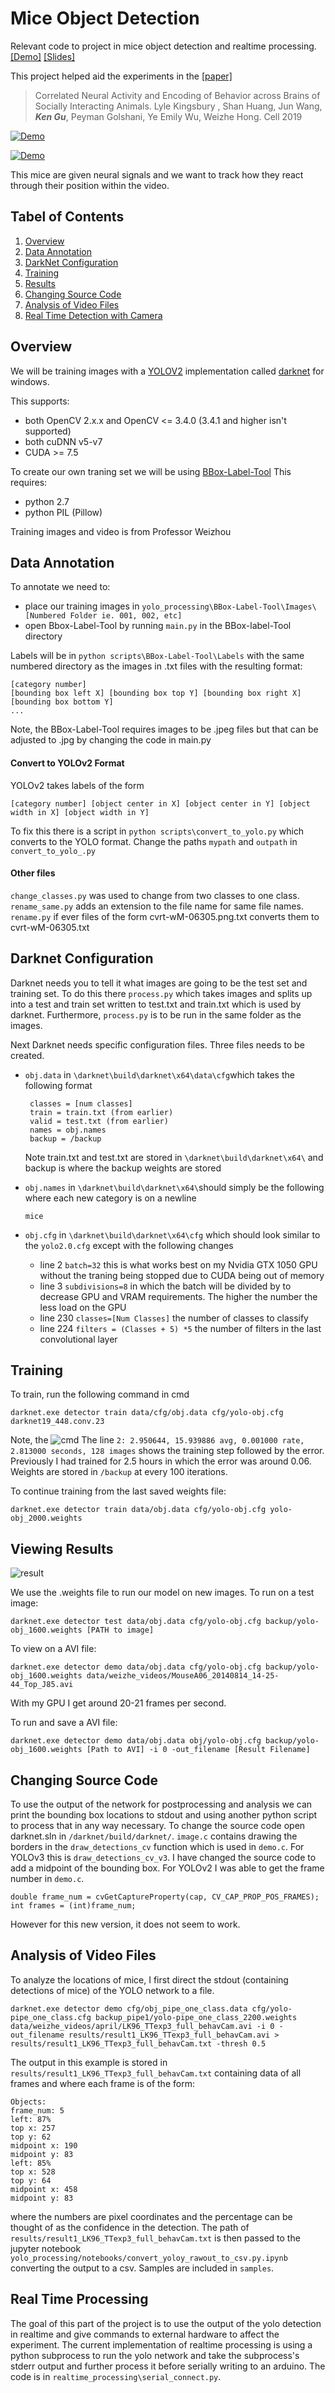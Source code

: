 # Mice Object Detection
Relevant code to project in mice object detection and realtime processing. 
[\[Demo\]](https://drive.google.com/file/d/1YMWc5DYaNvzqUyyXHwcPABQWwh78or5j/view?usp=sharing) 
[\[Slides\]](https://docs.google.com/presentation/d/1SUGunykGN7G1IXJcG5yjy_yqWOMqjYtznB83klRZLOE/edit?usp=sharing)

This project helped aid the experiments in the [\[paper\]](https://pubmed.ncbi.nlm.nih.gov/31230711/)
> Correlated Neural Activity and Encoding of Behavior across Brains of Socially Interacting Animals.
> Lyle Kingsbury , Shan Huang, Jun Wang, ***Ken Gu***, Peyman Golshani, Ye Emily Wu, Weizhe Hong.
> Cell 2019

[![Demo](demo.gif)](https://drive.google.com/file/d/1YMWc5DYaNvzqUyyXHwcPABQWwh78or5j/view?usp=sharing)

[![Demo](demo_tube.gif)](https://drive.google.com/file/d/1X-TJBHkxDh9lJsY3UjbBEPu-C-jJ6L1W/view?usp=sharing)


This mice are given neural signals and we want to track how they react through their position within the video.

## Tabel of Contents

1. [Overview](#overview)
2. [Data Annotation](#data-annotation)
3. [DarkNet Configuration](#darknet-configuration)
4. [Training](#training)
5. [Results](#viewing-results)
6. [Changing Source Code](#changing-source-code)
7. [Analysis of Video Files](#analysis-of-video-files)
8. [Real Time Detection with Camera](#real-time-processing)


## Overview
We will be training images with a [YOLOV2](https://pjreddie.com/darknet/yolo/) implementation called [darknet](https://github.com/AlexeyAB/darknet) for windows.

This supports:
* both OpenCV 2.x.x and OpenCV <= 3.4.0 (3.4.1 and higher isn't supported)
* both cuDNN v5-v7
* CUDA >= 7.5

To create our own traning set we will be using [BBox-Label-Tool](https://github.com/puzzledqs/BBox-Label-Tool)
This requires:
* python 2.7
* python PIL (Pillow)

Training images and video is from Professor Weizhou

## Data Annotation
To annotate we need to:
* place our training images in `yolo_processing\BBox-Label-Tool\Images\[Numbered Folder ie. 001, 002, etc]`
* open Bbox-Label-Tool by running `main.py` in the BBox-label-Tool directory

Labels will be in `python scripts\BBox-Label-Tool\Labels` with the same numbered directory as the images in .txt files with the resulting format:
```
[category number]
[bounding box left X] [bounding box top Y] [bounding box right X] [bounding box bottom Y]
...
```

Note, the BBox-Label-Tool requires images to be .jpeg files but that can be adjusted to .jpg by changing the code in main.py

#### Convert to YOLOv2 Format

YOLOv2 takes labels of the form 
```
[category number] [object center in X] [object center in Y] [object width in X] [object width in Y]
```
To fix this there is a script in `python scripts\convert_to_yolo.py` which converts to the YOLO format. Change the paths `mypath` and `outpath` in `convert_to_yolo_.py`

#### Other files
`change_classes.py` was used to change from two classes to one class.
`rename_same.py` adds an extension to the file name for same file names.
`rename.py` if ever files of the form cvrt-wM-06305.png.txt converts them to cvrt-wM-06305.txt

## Darknet Configuration 
Darknet needs you to tell it what images are going to be the test set and training set. To do this there `process.py` which takes images and splits up into a test and train set written to test.txt and train.txt which is used by darknet. Furthermore, `process.py` is to be run in the same folder as the images. 

Next Darknet needs specific configuration files.  Three files needs to be created. 
* `obj.data` in `\darknet\build\darknet\x64\data\cfg`which takes the following format
  
  ```
   classes = [num classes]
   train = train.txt (from earlier)
   valid = test.txt (from earlier)
   names = obj.names 
   backup = /backup
   ```
   Note train.txt and test.txt are stored in `\darknet\build\darknet\x64\` and backup is where the backup weights are stored 
* `obj.names` in `\darknet\build\darknet\x64\`should simply be the following where each new category is on a newline
  ```
  mice
  ```
* `obj.cfg` in `\darknet\build\darknet\x64\cfg` which should look similar to the `yolo2.0.cfg` except with the following changes
  * line 2 `batch=32` this is what works best on my Nvidia GTX 1050 GPU without the traning being stopped due to CUDA being out of memory
  * line 3 `subdivisions=8` in which the batch will be divided by to decrease GPU and VRAM requirements. The higher the number the less load on the GPU
  * line 230 `classes=[Num Classes]` the number of classes to classify
  * line 224 `filters = (Classes + 5) *5` the number of filters in the last convolutional layer
  
 ## Training
 To train, run the following command in cmd
 ```
 darknet.exe detector train data/cfg/obj.data cfg/yolo-obj.cfg darknet19_448.conv.23
 ```
 Note, the 
 ![cmd](https://timebutt.github.io/static/content/images/2017/05/screen17.PNG)
 The line 
 `2: 2.950644, 15.939886 avg, 0.001000 rate, 2.813000 seconds, 128 images` 
 shows the training step followed by the error. Previously I had trained for 2.5 hours in which the error was around 0.06.
 Weights are stored in `/backup` at every 100 iterations.
 
 To continue training from the last saved weights file:
 ```
 darknet.exe detector train data/obj.data cfg/yolo-obj.cfg yolo-obj_2000.weights
 ```
 
 ## Viewing Results
 ![result](https://github.com/codeKgu/Research-WeiZhou/blob/master/screen%20captures/test_result.JPG)
 
 We use the .weights file to run our model on new images. 
 To run on a test image:
 ```
 darknet.exe detector test data/obj.data cfg/yolo-obj.cfg backup/yolo-obj_1600.weights [PATH to image]
 ```
 To view on a AVI file:
 ```
 darknet.exe detector demo data/obj.data cfg/yolo-obj.cfg backup/yolo-obj_1600.weights data/weizhe_videos/MouseA06_20140814_14-25-44_Top_J85.avi
```
With my GPU I get around 20-21 frames per second. 

To run and save a AVI file:
```
darknet.exe detector demo data/obj.data obj/yolo-obj.cfg backup/yolo-obj_1600.weights [Path to AVI] -i 0 -out_filename [Result Filename]
```

 ## Changing Source Code
 To use the output of the network for postprocessing and analysis we can print the bounding box locations to stdout and using another 
 python script to process that in any way necessary. 
 To change the source code open darknet.sln in `/darknet/build/darknet/`. `image.c` contains drawing the borders in the `draw_detections_cv` function which is used in `demo.c`. For YOLOv3 this is `draw_detections_cv_v3`. I have changed the source code to add a midpoint of the bounding box. For YOLOv2 I was able to get the frame number in `demo.c`.
 ```
double frame_num = cvGetCaptureProperty(cap, CV_CAP_PROP_POS_FRAMES);
int frames = (int)frame_num; 
 ```
 However for this new version, it does not seem to work. 
 
 ## Analysis of Video Files 
 To analyze the locations of mice, I first direct the stdout (containing detections of mice) of the YOLO network to a file.
```
darknet.exe detector demo cfg/obj_pipe_one_class.data cfg/yolo-pipe_one_class.cfg backup_pipe1/yolo-pipe_one_class_2200.weights 
data/weizhe_videos/april/LK96_TTexp3_full_behavCam.avi -i 0 -out_filename results/result1_LK96_TTexp3_full_behavCam.avi > results/result1_LK96_TTexp3_full_behavCam.txt -thresh 0.5
``` 
The output in this example is stored in `results/result1_LK96_TTexp3_full_behavCam.txt` containing data of all frames and where each frame is of the form:

```
Objects:
frame_num: 5 
left: 87%
top x: 257 
top y: 62 
midpoint x: 190 
midpoint y: 83 
left: 85%
top x: 528 
top y: 64 
midpoint x: 458 
midpoint y: 83 
```
where the numbers are pixel coordinates and the percentage can be thought of as the confidence in the detection. 
The path of `results/result1_LK96_TTexp3_full_behavCam.txt` is then passed to the jupyter notebook `yolo_processing/notebooks/convert_yoloy_rawout_to_csv.py.ipynb` converting the output to a csv. Samples are included in `samples`.

## Real Time Processing 
The goal of this part of the project is to use the output of the yolo detection in realtime and give commands to external hardware to affect the  experiment.
The current implementation of realtime processing is using a python subprocess to run the yolo network and take the subprocess's stderr output and further process it before serially writing to an arduino. The code is in `realtime_processing\serial_connect.py`. 
